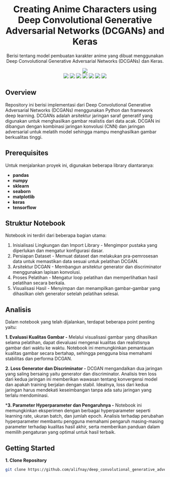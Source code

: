 <h1 align="center">Creating Anime Characters using Deep Convolutional Generative Adversarial Networks (DCGANs) and Keras</h1>
<p align="center">Berisi tentang model pembuatan karakter anime yang dibuat menggunakan Deep Convolutional Generative Adversarial Networks (DCGANs) dan Keras.</p>
<div align="center">
  <img src="https://github.com/user-attachments/assets/8abe0666-c4c7-46a8-84a4-2bc48c8965ae">
</div>

<div align="center">
    <img src="https://img.shields.io/badge/python-3670A0?style=for-the-badge&logo=python&logoColor=ffdd54">
    <img src="https://img.shields.io/badge/pandas-%23150458.svg?style=for-the-badge&logo=pandas&logoColor=white">
    <img src="https://img.shields.io/badge/numpy-%23013243.svg?style=for-the-badge&logo=numpy&logoColor=white">
    <img src="https://img.shields.io/badge/Matplotlib-%23ffffff.svg?style=for-the-badge&logo=Matplotlib&logoColor=black">
    <img src="https://img.shields.io/badge/Keras-%23D00000.svg?style=for-the-badge&logo=Keras&logoColor=white">
    <img src="https://img.shields.io/badge/TensorFlow-%23FF6F00.svg?style=for-the-badge&logo=TensorFlow&logoColor=white">
    <img src="https://img.shields.io/badge/scikit--learn-%23F7931E.svg?style=for-the-badge&logo=scikit-learn&logoColor=white">

</div>

## Overview
Repository ini berisi implementasi dari Deep Convolutional Generative Adversarial Networks (DCGANs) menggunakan Python dan framework deep learning. DCGANs adalah arsitektur jaringan saraf generatif yang digunakan untuk menghasilkan gambar realistis dari data acak. DCGAN ini dibangun dengan kombinasi jaringan konvolusi (CNN) dan jaringan adversarial untuk melatih model sehingga mampu menghasilkan gambar berkualitas tinggi.

## Prerequisites

Untuk menjalankan proyek ini, digunakan beberapa library diantaranya:

- **pandas** 
- **numpy** 
- **sklearn**
- **seaborn**
- **matplotlib**
- **keras**
- **tensorflow**

## Struktur Notebook
Notebook ini terdiri dari beberapa bagian utama:
1. Inisialisasi Lingkungan dan Import Library - Mengimpor pustaka yang diperlukan dan mengatur konfigurasi dasar.
2. Persiapan Dataset - Memuat dataset dan melakukan pra-pemrosesan data untuk memastikan data sesuai untuk pelatihan DCGAN.
3. Arsitektur DCGAN - Membangun arsitektur generator dan discriminator menggunakan lapisan konvolusi.
4. Proses Pelatihan - Mengatur loop pelatihan dan memperlihatkan hasil pelatihan secara berkala.
5. Visualisasi Hasil - Menyimpan dan menampilkan gambar-gambar yang dihasilkan oleh generator setelah pelatihan selesai.

## Analisis
Dalam notebook yang telah dijalankan, terdapat beberapa point penting yaitu:

**1. Evaluasi Kualitas Gambar -**
Melalui visualisasi gambar yang dihasilkan selama pelatihan, dapat dievaluasi mengenai kualitas dan realistisnya gambar dari waktu ke waktu. Notebook ini memungkinkan pemantauan kualitas gambar secara bertahap, sehingga pengguna bisa memahami stabilitas dan performa DCGAN.

**2. Loss Generator dan Discriminator -**
DCGAN mengandalkan dua jaringan yang saling bersaing yaitu generator dan discriminator. Analisis tren loss dari kedua jaringan ini memberikan wawasan tentang konvergensi model dan apakah training berjalan dengan stabil. Idealnya, loss dari kedua jaringan harus mendekati keseimbangan tanpa ada satu jaringan yang terlalu mendominasi.

***3. Parameter Hyperparameter dan Pengaruhnya -**
Notebook ini memungkinkan eksperimen dengan berbagai hyperparameter seperti learning rate, ukuran batch, dan jumlah epoch. Analisis terhadap perubahan hyperparameter membantu pengguna memahami pengaruh masing-masing parameter terhadap kualitas hasil akhir, serta memberikan panduan dalam memilih pengaturan yang optimal untuk hasil terbaik.

## Getting Started

**1. Clone Repository**
```bash
git clone https://github.com/alifnay/deep_convolutional_generative_adversarial_networks_-dcgans-.git
```
